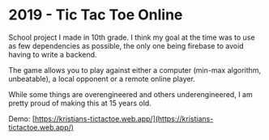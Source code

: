 # 2019 - Tic Tac Toe Online

School project I made in 10th grade. I think my goal at the time was to use as few dependencies as possible, the only one being firebase to avoid having to write a backend.

The game allows you to play against either a computer (min-max algorithm, unbeatable), a local opponent or a remote online player.

While some things are overengineered and others underengineered, I am pretty proud of making this at 15 years old.

Demo: [https://kristians-tictactoe.web.app/](https://kristians-tictactoe.web.app/)
